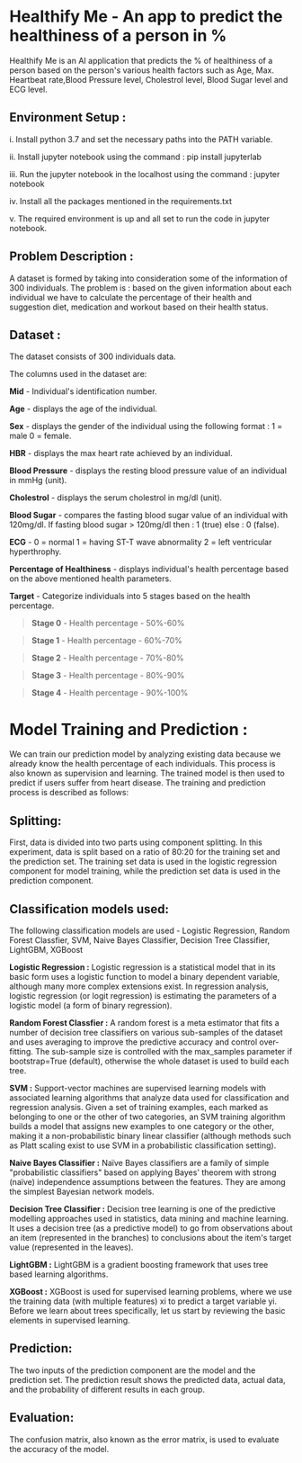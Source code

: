 # **Healthify Me - An app to predict the healthiness of a person in %** 

Healthify Me is an AI application that predicts the % of healthiness of a person based on the person's various health factors such as 
Age, Max. Heartbeat rate,Blood Pressure level, Cholestrol level, Blood Sugar level and ECG level.

## Environment Setup :

i. Install python 3.7 and set the necessary paths into the PATH variable.

ii. Install jupyter notebook using the command : pip install jupyterlab

iii. Run the jupyter notebook in the localhost using the command : jupyter notebook

iv. Install all the packages mentioned in the requirements.txt

v. The required environment is up and all set to run the code in jupyter notebook.

## Problem Description :

A dataset is formed by taking into consideration some of the information of 300 individuals. The problem is : based on the given information about each individual we have to calculate the percentage of their health and suggestion diet, medication and workout based on their health status.

## Dataset :
The dataset consists of 300 individuals data.

The columns used in the dataset are:

**Mid** - Individual's identification number.

**Age** - displays the age of the individual.

**Sex** - displays the gender of the individual using the following format : 1 = male 0 = female.

**HBR** - displays the max heart rate achieved by an individual.

**Blood Pressure** -  displays the resting blood pressure value of an individual in mmHg (unit).

**Cholestrol** - displays the serum cholestrol in mg/dl (unit).

**Blood Sugar** - compares the fasting blood sugar value of an individual with 120mg/dl. If fasting blood sugar > 120mg/dl then : 1 (true) else : 0 (false).

**ECG** -  0 = normal 1 = having ST-T wave abnormality 2 = left ventricular hyperthrophy.

**Percentage of Healthiness** - displays individual's health percentage based on the above mentioned health parameters.

**Target** - Categorize individuals into 5 stages based on the health percentage.

>**Stage 0** - Health percentage - 50%-60%

>**Stage 1** - Health percentage - 60%-70%

>**Stage 2** - Health percentage - 70%-80%

>**Stage 3** - Health percentage - 80%-90%

>**Stage 4** - Health percentage - 90%-100%

# Model Training and Prediction :

We can train our prediction model by analyzing existing data because we already know the health percentage of each individuals. This process is also known as supervision and learning. The trained model is then used to predict if users suffer from heart disease. The training and prediction process is described as follows:

## Splitting:

First, data is divided into two parts using component splitting. In this experiment, data is split based on a ratio of 80:20 for the training set and the prediction set. The training set data is used in the logistic regression component for model training, while the prediction set data is used in the prediction component.

## Classification models used:

The following classification models are used - Logistic Regression, Random Forest Classfier, SVM, Naive Bayes Classifier, Decision Tree Classifier, LightGBM, XGBoost

**Logistic Regression :** Logistic regression is a statistical model that in its basic form uses a logistic function to model a binary dependent variable, although many more complex extensions exist. In regression analysis, logistic regression (or logit regression) is estimating the parameters of a logistic model (a form of binary regression).

**Random Forest Classfier :** A random forest is a meta estimator that fits a number of decision tree classifiers on various sub-samples of the dataset and uses averaging to improve the predictive accuracy and control over-fitting. The sub-sample size is controlled with the max_samples parameter if bootstrap=True (default), otherwise the whole dataset is used to build each tree.

**SVM :** Support-vector machines are supervised learning models with associated learning algorithms that analyze data used for classification and regression analysis. Given a set of training examples, each marked as belonging to one or the other of two categories, an SVM training algorithm builds a model that assigns new examples to one category or the other, making it a non-probabilistic binary linear classifier (although methods such as Platt scaling exist to use SVM in a probabilistic classification setting).

**Naive Bayes Classifier :** Naïve Bayes classifiers are a family of simple "probabilistic classifiers" based on applying Bayes' theorem with strong (naïve) independence assumptions between the features. They are among the simplest Bayesian network models.

**Decision Tree Classifier :** Decision tree learning is one of the predictive modelling approaches used in statistics, data mining and machine learning. It uses a decision tree (as a predictive model) to go from observations about an item (represented in the branches) to conclusions about the item's target value (represented in the leaves).

**LightGBM :** LightGBM is a gradient boosting framework that uses tree based learning algorithms. 

**XGBoost :** XGBoost is used for supervised learning problems, where we use the training data (with multiple features) xi to predict a target variable yi. Before we learn about trees specifically, let us start by reviewing the basic elements in supervised learning.

## Prediction:

The two inputs of the prediction component are the model and the prediction set. The prediction result shows the predicted data, actual data, and the probability of different results in each group.

## Evaluation:

The confusion matrix, also known as the error matrix, is used to evaluate the accuracy of the model.
